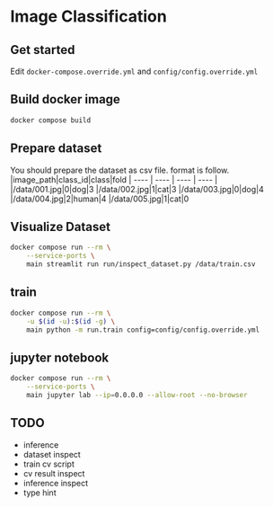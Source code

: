 # Image Classification

## Get started
Edit `docker-compose.override.yml` and `config/config.override.yml` 

## Build docker image
```bash
docker compose build
```

## Prepare dataset
You should prepare the dataset as csv file.
format is follow.
|image_path|class_id|class|fold
| ---- | ---- | ---- | ---- |
|/data/001.jpg|0|dog|3
|/data/002.jpg|1|cat|3
|/data/003.jpg|0|dog|4
|/data/004.jpg|2|human|4
|/data/005.jpg|1|cat|0

## Visualize Dataset
```bash
docker compose run --rm \
    --service-ports \
    main streamlit run run/inspect_dataset.py /data/train.csv
```

## train
```bash
docker compose run --rm \
    -u $(id -u):$(id -g) \
    main python -m run.train config=config/config.override.yml
```

## jupyter notebook
```bash
docker compose run --rm \
    --service-ports \
    main jupyter lab --ip=0.0.0.0 --allow-root --no-browser
```

## TODO
* inference
* dataset inspect
* train cv script
* cv result inspect
* inference inspect
* type hint
